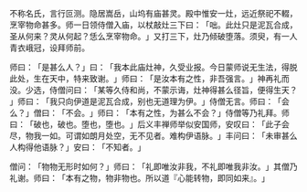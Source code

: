 不称名氏，言行叵测。隐居嵩岳，山坞有庙甚灵。殿中惟安一灶，远近祭祀不輟，烹宰物命甚多。师一日领侍僧入庙，以杖敲灶三下曰：​「咄。此灶只是泥瓦合成，圣从何来？灵从何起？恁么烹宰物命。​」又打三下，灶乃倾破堕落。须臾，有一人青衣峨冠，设拜师前。

师曰：​「是甚么人？​」曰：​「我本此庙灶神，久受业报。今日蒙师说无生法，得脱此处，生在天中，特来致谢。​」师曰：​「是汝本有之性，非吾强言。​」神再礼而没。少选，侍僧问曰：​「某等久侍和尚，不蒙示诲，灶神得甚么径旨，便得生天？​」师曰：​「我只向伊道是泥瓦合成，别也无道理为伊。​」侍僧无言。师曰：​「会么？​」僧曰：​「不会。​」师曰：​「本有之性，为甚么不会？​」侍僧等乃礼拜。师曰：​「破也，破也。堕也，堕也。​」后义丰禅师举似安国师，安叹曰：​「此子会尽，物我一如。可谓如朗月处空，无不见者。难构伊语脉。​」丰问曰：​「未审甚么人构得他语脉？​」安曰：​「不知者。​」

僧问：​「物物无形时如何？​」师曰：​「礼即唯汝非我，不礼即唯我非汝。​」其僧乃礼谢。师曰：​「本有之物，物非物也。所以道『心能转物，即同如来』。​」